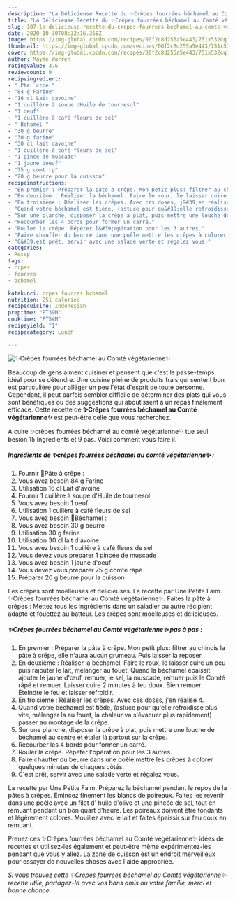 ```yaml
---
description: "La Délicieuse Recette du ✨Crêpes fourrées béchamel au Comté végétarienne✨"
title: "La Délicieuse Recette du ✨Crêpes fourrées béchamel au Comté végétarienne✨"
slug: 107-la-delicieuse-recette-du-crepes-fourrees-bechamel-au-comte-vegetarienne
date: 2020-10-30T08:32:16.368Z
image: https://img-global.cpcdn.com/recipes/00f2c8d255a5e443/751x532cq70/✨crepes-fourrees-bechamel-au-comte-vegetarienne✨-photo-principale-de-la-recette.jpg
thumbnail: https://img-global.cpcdn.com/recipes/00f2c8d255a5e443/751x532cq70/✨crepes-fourrees-bechamel-au-comte-vegetarienne✨-photo-principale-de-la-recette.jpg
cover: https://img-global.cpcdn.com/recipes/00f2c8d255a5e443/751x532cq70/✨crepes-fourrees-bechamel-au-comte-vegetarienne✨-photo-principale-de-la-recette.jpg
author: Mayme Warren
ratingvalue: 3.6
reviewcount: 9
recipeingredient:
- " Pte  crpe "
- "84 g Farine"
- "16 cl Lait davoine"
- "1 cuillère à soupe dHuile de tournesol"
- "1 oeuf"
- "1 cuillère à café fleurs de sel"
- " Bchamel "
- "30 g beurre"
- "30 g farine"
- "30 cl lait davoine"
- "1 cuillère à café fleurs de sel"
- "1 pince de muscade"
- "1 jaune doeuf"
- "75 g comt rp"
- "20 g beurre pour la cuisson"
recipeinstructions:
- "En premier : Préparer la pâte à crêpe. Mon petit plus: filtrer au chinois la pâte à crêpe, elle n&#39;aura aucun grumeau. Puis laisser la reposer."
- "En deuxième : Réaliser la béchamel. Faire le roux, le laisser cuire un peu puis rajouter le lait, mélanger au fouet. Quand la béchamel épaissit ajouter le jaune d&#39;œuf, remuer, le sel, la muscade, remuer puis le Comté râpé et remuer. Laisser cuire 2 minutes à feu doux. Bien remuer. Éteindre le feu et laisser refroidir."
- "En troisième : Réaliser les crêpes. Avec ces doses, j&#39;en réalise 4."
- "Quand votre béchamel est tiède, (astuce pour qu&#39;elle refroidisse plus vite, mélanger la au fouet, la chaleur va s&#39;évacuer plus rapidement) passer au montage de la crêpe."
- "Sur une planche, disposer la crêpe à plat, puis mettre une louche de béchamel au centre et étaler là partout sur la crêpe."
- "Recourber les 4 bords pour former un carré."
- "Rouler la crêpe. Répéter l&#39;opération pour les 3 autres."
- "Faire chauffer du beurre dans une poêle mettre les crêpes à colorer quelques minutes de chaques côtés."
- "C&#39;est prêt, servir avec une salade verte et régalez vous."
categories:
- Resep
tags:
- crpes
- fourres
- bchamel

katakunci: crpes fourres bchamel 
nutrition: 251 calories
recipecuisine: Indonesian
preptime: "PT39M"
cooktime: "PT54M"
recipeyield: "1"
recipecategory: Lunch

---
```



![✨Crêpes fourrées béchamel au Comté végétarienne✨](https://img-global.cpcdn.com/recipes/00f2c8d255a5e443/751x532cq70/✨crepes-fourrees-bechamel-au-comte-vegetarienne✨-photo-principale-de-la-recette.jpg)

Beaucoup de gens aiment cuisiner et pensent que c'est le passe-temps idéal pour se détendre. Une cuisine pleine de produits frais qui sentent bon est particulière pour alléger un peu l'état d'esprit de toute personne. Cependant, il peut parfois sembler difficile de déterminer des plats qui vous sont bénéfiques ou des suggestions qui aboutissent à un repas finalement efficace. Cette recette de <strong> ✨Crêpes fourrées béchamel au Comté végétarienne✨ </strong> est peut-être celle que vous recherchez.

<!--inarticleads1-->

À cuire ✨crêpes fourrées béchamel au comté végétarienne✨ tue seul besion 15 Ingrédients et 9 pas. Voici comment vous faire il.

##### Ingrédients de ✨crêpes fourrées béchamel au comté végétarienne✨ :

1. Fournir  🥞Pâte à crêpe :
1. Vous avez besoin 84 g Farine
1. Utilisation 16 cl Lait d&#39;avoine
1. Fournir 1 cuillère à soupe d&#39;Huile de tournesol
1. Vous avez besoin 1 oeuf
1. Utilisation 1 cuillère à café fleurs de sel
1. Vous avez besoin  🍴Béchamel :
1. Vous avez besoin 30 g beurre
1. Utilisation 30 g farine
1. Utilisation 30 cl lait d&#39;avoine
1. Vous avez besoin 1 cuillère à café fleurs de sel
1. Vous devez vous préparer 1 pincée de muscade
1. Vous avez besoin 1 jaune d&#39;oeuf
1. Vous devez vous préparer 75 g comté râpé
1. Préparer 20 g beurre pour la cuisson


Les crêpes sont moelleuses et délicieuses. La recette par Une Petite Faim. ✨Crêpes fourrées béchamel au Comté végétarienne✨. Faites la pâte à crêpes : Mettez tous les ingrédients dans un saladier ou autre récipient adapté et fouettez au batteur. Les crêpes sont moelleuses et délicieuses. 

<!--inarticleads2-->

##### ✨Crêpes fourrées béchamel au Comté végétarienne✨ pas à pas :

1. En premier : Préparer la pâte à crêpe. Mon petit plus: filtrer au chinois la pâte à crêpe, elle n&#39;aura aucun grumeau. Puis laisser la reposer.
1. En deuxième : Réaliser la béchamel. Faire le roux, le laisser cuire un peu puis rajouter le lait, mélanger au fouet. Quand la béchamel épaissit ajouter le jaune d&#39;œuf, remuer, le sel, la muscade, remuer puis le Comté râpé et remuer. Laisser cuire 2 minutes à feu doux. Bien remuer. Éteindre le feu et laisser refroidir.
1. En troisième : Réaliser les crêpes. Avec ces doses, j&#39;en réalise 4.
1. Quand votre béchamel est tiède, (astuce pour qu&#39;elle refroidisse plus vite, mélanger la au fouet, la chaleur va s&#39;évacuer plus rapidement) passer au montage de la crêpe.
1. Sur une planche, disposer la crêpe à plat, puis mettre une louche de béchamel au centre et étaler là partout sur la crêpe.
1. Recourber les 4 bords pour former un carré.
1. Rouler la crêpe. Répéter l&#39;opération pour les 3 autres.
1. Faire chauffer du beurre dans une poêle mettre les crêpes à colorer quelques minutes de chaques côtés.
1. C&#39;est prêt, servir avec une salade verte et régalez vous.


La recette par Une Petite Faim. Préparez la béchamel pendant le repos de la pâtes à crêpes. Émincez finement les blancs de poireaux. Faites les revenir dans une poêle avec un filet d&#39; huile d&#39;olive et une pincée de sel, tout en remuant pendant un bon quart d&#39;heure. Les poireaux doivent être fondants et légèrement colorés. Mouillez avec le lait et faites épaissir sur feu doux en remuant. 

<!--inarticleads1-->

<p>
Prenez ces ✨Crêpes fourrées béchamel au Comté végétarienne✨ idées de recettes et utilisez-les également et peut-être même expérimentez-les pendant que vous y allez. La zone de cuisson est un endroit merveilleux pour essayer de nouvelles choses avec l'aide appropriée.
</p>

<p>
<i>Si vous trouvez cette ✨Crêpes fourrées béchamel au Comté végétarienne✨ recette utile, partagez-la avec vos bons amis ou votre famille, merci et bonne chance.</i>
</p>
